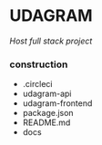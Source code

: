# UDAGRAM
*Host full stack project*

### construction
- .circleci
- udagram-api
- udagram-frontend
- package.json
- README.md
- docs
